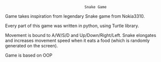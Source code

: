                                         Snake Game

Game takes inspiration from legendary Snake game from Nokia3310.

Every part of this game was written in python, using Turtle library.

Movement is bound to A/W/S/D and Up/Down/Right/Left. Snake elongates and increases movement speed when it eats a food (which is randomly generated on the screen). 

Game is based on OOP